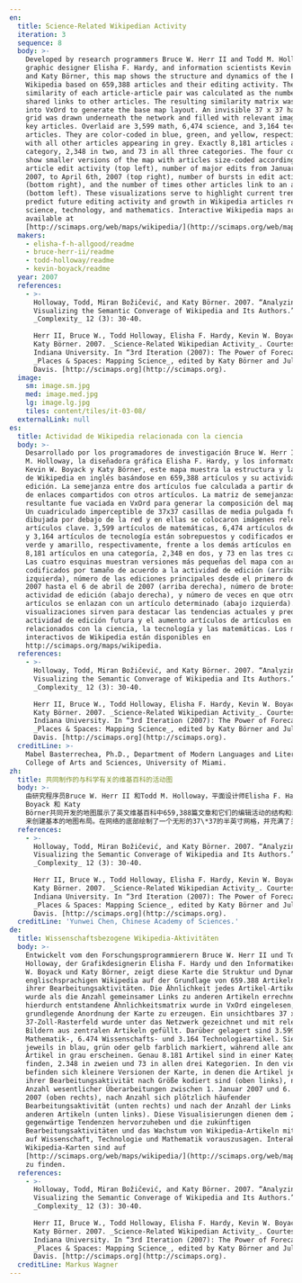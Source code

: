 ```yaml
---
en:
  title: Science-Related Wikipedian Activity
  iteration: 3
  sequence: 8
  body: >-
    Developed by research programmers Bruce W. Herr II and Todd M. Holloway,
    graphic designer Elisha F. Hardy, and information scientists Kevin W. Boyack
    and Katy Börner, this map shows the structure and dynamics of the English
    Wikipedia based on 659,388 articles and their editing activity. The
    similarity of each article-article pair was calculated as the number of
    shared links to other articles. The resulting similarity matrix was read
    into VxOrd to generate the base map layout. An invisible 37 x 37 half-inch
    grid was drawn underneath the network and filled with relevant images from
    key articles. Overlaid are 3,599 math, 6,474 science, and 3,164 technology
    articles. They are color-coded in blue, green, and yellow, respectively,
    with all other articles appearing in grey. Exactly 8,181 articles are in one
    category, 2,348 in two, and 73 in all three categories. The four corners
    show smaller versions of the map with articles size-coded according to
    article edit activity (top left), number of major edits from January 1st,
    2007, to April 6th, 2007 (top right), number of bursts in edit activity
    (bottom right), and the number of times other articles link to an article
    (bottom left). These visualizations serve to highlight current trends and
    predict future editing activity and growth in Wikipedia articles related to
    science, technology, and mathematics. Interactive Wikipedia maps are
    available at
    [http://scimaps.org/web/maps/wikipedia/](http://scimaps.org/web/maps/wikipedia/).
  makers:
    - elisha-f-h-allgood/readme
    - bruce-herr-ii/readme
    - todd-holloway/readme
    - kevin-boyack/readme
  year: 2007
  references:
    - >-
      Holloway, Todd, Miran Božičević, and Katy Börner. 2007. “Analyzing and
      Visualizing the Semantic Converage of Wikipedia and Its Authors.”
      _Complexity_ 12 (3): 30-40.  
        
      Herr II, Bruce W., Todd Holloway, Elisha F. Hardy, Kevin W. Boyack, and
      Katy Börner. 2007. _Science-Related Wikipedian Activity_. Courtesy of
      Indiana University. In “3rd Iteration (2007): The Power of Forecasts,”
      _Places & Spaces: Mapping Science_, edited by Katy Börner and Julie M.
      Davis. [http://scimaps.org](http://scimaps.org).
  image:
    sm: image.sm.jpg
    med: image.med.jpg
    lg: image.lg.jpg
    tiles: content/tiles/it-03-08/
  externalLink: null
es:
  title: Actividad de Wikipedia relacionada con la ciencia
  body: >-
    Desarrollado por los programadores de investigación Bruce W. Herr II y Todd
    M. Holloway, la diseñadora gráfica Elisha F. Hardy, y los informatólogos
    Kevin W. Boyack y Katy Börner, este mapa muestra la estructura y la dinámica
    de Wikipedia en inglés basándose en 659,388 artículos y su actividad de
    edición. La semejanza entre dos artículos fue calculada a partir del número
    de enlaces compartidos con otros artículos. La matriz de semejanzas
    resultante fue vaciada en VxOrd para generar la composición del mapa base.
    Un cuadriculado imperceptible de 37x37 casillas de media pulgada fue
    dibujada por debajo de la red y en ellas se colocaron imágenes relevantes de
    artículos clave. 3,599 artículos de matemáticas, 6,474 artículos de ciencia,
    y 3,164 artículos de tecnología están sobrepuestos y codificados en azul,
    verde y amarillo, respectivamente, frente a los demás artículos en gris. Hay
    8,181 artículos en una categoría, 2,348 en dos, y 73 en las tres categorías.
    Las cuatro esquinas muestran versiones más pequeñas del mapa con artículos
    codificados por tamaño de acuerdo a la actividad de edición (arriba
    izquierda), número de las ediciones principales desde el primero de enero de
    2007 hasta el 6 de abril de 2007 (arriba derecha), número de brotes de
    actividad de edición (abajo derecha), y número de veces en que otros
    artículos se enlazan con un artículo determinado (abajo izquierda). Estas
    visualizaciones sirven para destacar las tendencias actuales y predecir la
    actividad de edición futura y el aumento artículos de artículos en Wikipedia
    relacionados con la ciencia, la tecnología y las matemáticas. Los mapas
    interactivos de Wikipedia están disponibles en
    http://scimaps.org/maps/wikipedia.
  references:
    - >-
      Holloway, Todd, Miran Božičević, and Katy Börner. 2007. “Analyzing and
      Visualizing the Semantic Converage of Wikipedia and Its Authors.”
      _Complexity_ 12 (3): 30-40.  
        
      Herr II, Bruce W., Todd Holloway, Elisha F. Hardy, Kevin W. Boyack, and
      Katy Börner. 2007. _Science-Related Wikipedian Activity_. Courtesy of
      Indiana University. In “3rd Iteration (2007): The Power of Forecasts,”
      _Places & Spaces: Mapping Science_, edited by Katy Börner and Julie M.
      Davis. [http://scimaps.org](http://scimaps.org).
  creditLine: >-
    Mabel Basterrechea, Ph.D., Department of Modern Languages and Literatures,
    College of Arts and Sciences, University of Miami.
zh:
  title: 共同制作的与科学有关的维基百科的活动图
  body: >-
    由研究程序员Bruce W. Herr II 和Todd M. Holloway，平面设计师Elisha F. Hardy，以及情报学家Kevin W.
    Boyack 和 Katy
    Börner共同开发的地图展示了英文维基百科中659,388篇文章和它们的编辑活动的结构和动态变化。每对文章与文章的相似度可以用与其他文章共链的数量来计算。最后相似度矩阵可以读入VxOrd
    来创建基本的地图布局。在网络的底部绘制了一个无形的37\*37的半英寸网格，并充满了关键文章的相关图片。3599篇数学方面的文章、6474篇科学方面的文章以及3164篇技术方面的文章相互重叠。它们分别用蓝色、绿色和黄色来编码，其他文章则以灰色标示。第一类刚好有8181篇文章，第两类有2348篇，且所第三个类目中有73篇论文。四个角落分别为文章编辑活动（左上方）、2007年1月1日至2007年4月6日主要编辑的数量（右上角）、编辑活动爆发的数量（右下角）以及一篇文章与其他文章链接的次数（左下角）的规模编码展现了地图的缩小版。这些可视化有助于强调当前趋势，并预测未来与科学、技术和数学有关的维基百科文章的编辑活动和增长清空。欲了解维基百科地图的相互作用，可访问http://scimaps.org/maps/wikipedia。
  references:
    - >-
      Holloway, Todd, Miran Božičević, and Katy Börner. 2007. “Analyzing and
      Visualizing the Semantic Converage of Wikipedia and Its Authors.”
      _Complexity_ 12 (3): 30-40.  
        
      Herr II, Bruce W., Todd Holloway, Elisha F. Hardy, Kevin W. Boyack, and
      Katy Börner. 2007. _Science-Related Wikipedian Activity_. Courtesy of
      Indiana University. In “3rd Iteration (2007): The Power of Forecasts,”
      _Places & Spaces: Mapping Science_, edited by Katy Börner and Julie M.
      Davis. [http://scimaps.org](http://scimaps.org).
  creditLine: 'Yunwei Chen, Chinese Academy of Sciences.'
de:
  title: Wissenschaftsbezogene Wikipedia-Aktivitäten
  body: >-
    Entwickelt vom den Forschungsprogrammierern Bruce W. Herr II und Todd M.
    Holloway, der Grafikdesignerin Elisha F. Hardy und den Informatikern Kevin
    W. Boyack und Katy Börner, zeigt diese Karte die Struktur und Dynamik der
    englischsprachigen Wikipedia auf der Grundlage von 659.388 Artikeln und
    ihrer Bearbeitungsaktivitäten. Die Ähnlichkeit jedes Artikel-Artikel-Paares
    wurde als die Anzahl gemeinsamer Links zu anderen Artikeln errechnet. Die
    hierdurch entstandene Ähnlichkeitsmatrix wurde in VxOrd eingelesen, um die
    grundlegende Anordnung der Karte zu erzeugen. Ein unsichtbares 37 x
    37-Zoll-Rasterfeld wurde unter das Netzwerk gezeichnet und mit relevanten
    Bildern aus zentralen Artikeln gefüllt. Darüber gelagert sind 3.599
    Mathematik-, 6.474 Wissenschafts- und 3.164 Technologieartikel. Sie sind
    jeweils in blau, grün oder gelb farblich markiert, während alle anderen
    Artikel in grau erscheinen. Genau 8.181 Artikel sind in einer Kategorie zu
    finden, 2.348 in zweien und 73 in allen drei Kategorien. In den vier Ecken
    befinden sich kleinere Versionen der Karte, in denen die Artikel je nach
    ihrer Bearbeitungsaktivität nach Größe kodiert sind (oben links), nach
    Anzahl wesentlicher Überarbeitungen zwischen 1. Januar 2007 und 6. April
    2007 (oben rechts), nach Anzahl sich plötzlich häufender
    Bearbeitungsaktivität (unten rechts) und nach der Anzahl der Links von
    anderen Artikeln (unten links). Diese Visualisierungen dienen dem Zweck,
    gegenwärtige Tendenzen hervorzuheben und die zukünftigen
    Bearbeitungsaktivitäten und das Wachstum von Wikipedia-Artikeln mit Bezug
    auf Wissenschaft, Technologie und Mathematik vorauszusagen. Interaktive
    Wikipedia-Karten sind auf
    [http://scimaps.org/web/maps/wikipedia/](http://scimaps.org/web/maps/wikipedia/)
    zu finden.
  references:
    - >-
      Holloway, Todd, Miran Božičević, and Katy Börner. 2007. “Analyzing and
      Visualizing the Semantic Converage of Wikipedia and Its Authors.”
      _Complexity_ 12 (3): 30-40.  
        
      Herr II, Bruce W., Todd Holloway, Elisha F. Hardy, Kevin W. Boyack, and
      Katy Börner. 2007. _Science-Related Wikipedian Activity_. Courtesy of
      Indiana University. In “3rd Iteration (2007): The Power of Forecasts,”
      _Places & Spaces: Mapping Science_, edited by Katy Börner and Julie M.
      Davis. [http://scimaps.org](http://scimaps.org).
  creditLine: Markus Wagner
---
```

